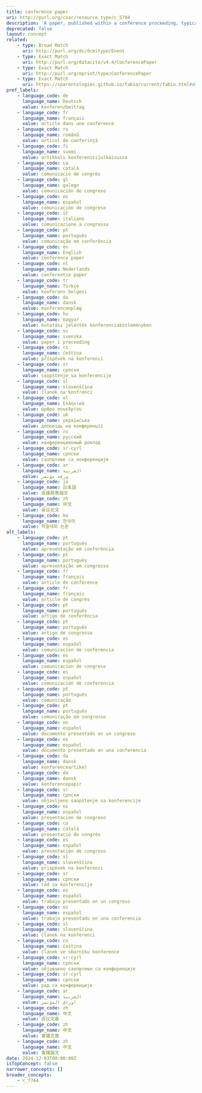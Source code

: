 ```yaml
---
title: conference paper
uri: http://purl.org/coar/resource_type/c_5794
description: 'A paper, published within a conference proceeding, typically the realization of a research paper reporting original research findings. [Source: Adapted from https://sparontologies.github.io/fabio/current/fabio.html#d4e2635]'
deprecated: false
layout: concept
related:
    - type: Broad Match
      uri: http://purl.org/dc/dcmitype/Event
    - type: Exact Match
      uri: http://purl.org/datacite/v4.4/ConferencePaper
    - type: Exact Match
      uri: http://purl.org/eprint/type/ConferencePaper
    - type: Exact Match
      uri: https://sparontologies.github.io/fabio/current/fabio.html#d4e2635
pref_labels:
    - language_code: de
      language_name: Deutsch
      value: Konferenzbeitrag
    - language_code: fr
      language_name: français
      value: article dans une conférence
    - language_code: ro
      language_name: română
      value: articol de conferinţă
    - language_code: fi
      language_name: suomi
      value: artikkeli konferenssijulkaisussa
    - language_code: ca
      language_name: català
      value: comunicació de congrés
    - language_code: gl
      language_name: galego
      value: comunicación de congreso
    - language_code: es
      language_name: español
      value: comunicación de congreso
    - language_code: it
      language_name: italiano
      value: comunicazione a congresso
    - language_code: pt
      language_name: português
      value: comunicação em conferência
    - language_code: en
      language_name: English
      value: conference paper
    - language_code: nl
      language_name: Nederlands
      value: conferentie paper
    - language_code: tr
      language_name: Türkçe
      value: konferans belgesi
    - language_code: da
      language_name: dansk
      value: konferenceoplæg
    - language_code: hu
      language_name: magyar
      value: kutatási jelentés konferenciaközleményben
    - language_code: sv
      language_name: svenska
      value: paper i proceeding
    - language_code: cs
      language_name: čeština
      value: příspěvek na konferenci
    - language_code: sr
      language_name: српски
      value: saopštenje sa konferencije
    - language_code: sl
      language_name: slovenščina
      value: članek na konfrenci
    - language_code: el
      language_name: Ελληνικά
      value: άρθρο συνεδρίου
    - language_code: uk
      language_name: українська
      value: доповідь на конференції
    - language_code: ru
      language_name: русский
      value: конференционный доклад
    - language_code: sr-cyrl
      language_name: српски
      value: саопштење са конференције
    - language_code: ar
      language_name: العربية
      value: ورقة مؤتمر
    - language_code: ja
      language_name: 日本語
      value: 会議発表論文
    - language_code: zh
      language_name: 中文
      value: 会议论文
    - language_code: ko
      language_name: 한국어
      value: 학술대회 논문
alt_labels:
    - language_code: pt
      language_name: português
      value: apresentação em conferência
    - language_code: pt
      language_name: português
      value: apresentação em congresso
    - language_code: fr
      language_name: français
      value: article de conférence
    - language_code: fr
      language_name: français
      value: article de congrès
    - language_code: pt
      language_name: português
      value: artigo de conferência
    - language_code: pt
      language_name: português
      value: artigo de congresso
    - language_code: es
      language_name: español
      value: comunicacion de conferencia
    - language_code: es
      language_name: español
      value: comunicacion de congreso
    - language_code: es
      language_name: español
      value: comunicación de conferencia
    - language_code: pt
      language_name: português
      value: comunicação
    - language_code: pt
      language_name: português
      value: comunicação em congresso
    - language_code: es
      language_name: español
      value: documento presentado en un congreso
    - language_code: es
      language_name: español
      value: documento presentado en una conferencia
    - language_code: da
      language_name: dansk
      value: konferenceartikel
    - language_code: da
      language_name: dansk
      value: konferencepapir
    - language_code: sr
      language_name: српски
      value: objavljeno saopštenje sa konferencije
    - language_code: es
      language_name: español
      value: presentacion de congreso
    - language_code: ca
      language_name: català
      value: presentació de congrés
    - language_code: es
      language_name: español
      value: presentación de congreso
    - language_code: sl
      language_name: slovenščina
      value: prispevek na konferenci
    - language_code: sr
      language_name: српски
      value: rad sa konferencije
    - language_code: es
      language_name: español
      value: trabajo presentado en un congreso
    - language_code: es
      language_name: español
      value: trabajo presentado en una conferencia
    - language_code: sl
      language_name: slovenščina
      value: članek na konferenci
    - language_code: cs
      language_name: čeština
      value: článek ve sborníku konference
    - language_code: sr-cyrl
      language_name: српски
      value: објављено саопштење са конференције
    - language_code: sr-cyrl
      language_name: српски
      value: рад са конференције
    - language_code: ar
      language_name: العربية
      value: اوراق المؤتمر
    - language_code: zh
      language_name: 中文
      value: 会议文章
    - language_code: zh
      language_name: 中文
      value: 會議文章
    - language_code: zh
      language_name: 中文
      value: 會議論文
date: 2024-12-03T00:00:00Z
isTopConcept: false
narrower_concepts: []
broader_concepts:
    - c_f744
---
```


